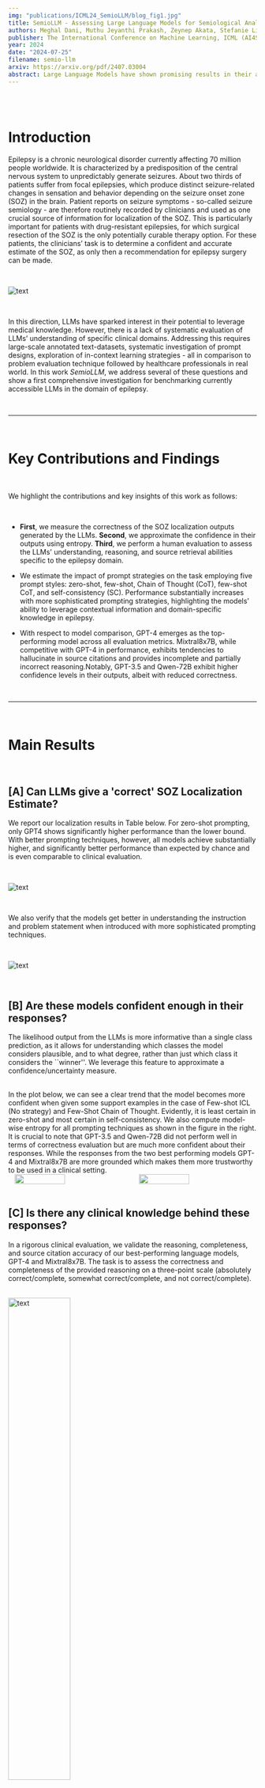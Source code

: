 ```yaml
---
img: "publications/ICML24_SemioLLM/blog_fig1.jpg"
title: SemioLLM - Assessing Large Language Models for Semiological Analysis in Epilepsy Research
authors: Meghal Dani, Muthu Jeyanthi Prakash, Zeynep Akata, Stefanie Liebe
publisher: The International Conference on Machine Learning, ICML (AI4Science Workshop)
year: 2024
date: "2024-07-25"
filename: semio-llm
arxiv: https://arxiv.org/pdf/2407.03004
abstract: Large Language Models have shown promising results in their ability to encode general medical knowledge in standard medical questionanswering datasets. However, their potential application in clinical practice requires evaluation in domain-specific tasks, where benchmarks are largely missing. In this study semioLLM, we test the ability of state-of-the-art LLMs (GPT3.5, GPT-4, Mixtral 8x7B, and Qwen-72chat) to leverage their internal knowledge and reasoning for epilepsy diagnosis. Specifically, we obtain likelihood estimates linking unstructured text descriptions of seizures to seizure-generating brain regions, using an annotated clinical database containing 1269 entries. We evaluate the LLM’s performance, confidence, reasoning, and citation abilities in comparison to clinical evaluation. Models achieve above-chance classification performance with prompt engineering significantly improving their outcome, with some models achieving closeto-clinical performance and reasoning. However, our analyses also reveal significant pitfalls with several models being overly confident while showing poor performance, as well as exhibiting citation errors and hallucinations.
---
```


</br>

</br>

# Introduction
Epilepsy is a chronic neurological disorder currently affecting 70 million people worldwide. It is characterized by a predisposition of the central nervous system to unpredictably generate seizures. About two thirds of patients suffer from focal epilepsies, which produce distinct seizure-related changes in sensation and behavior depending on the seizure onset zone (SOZ) in the brain. Patient reports on seizure symptoms - so-called seizure semiology - are therefore routinely recorded by clinicians and used as one crucial source of information for localization of the SOZ.  This is particularly important for patients with drug-resistant epilepsies, for which surgical resection of the SOZ is the only potentially curable therapy option. For these patients, the clinicians’ task is to determine a confident and accurate estimate of the SOZ, as only then a recommendation for epilepsy surgery can be made.

</br>

![text](/publications/ICML24_SemioLLM/intro_fig.png)

</br>

In this direction, LLMs have sparked interest in their potential to leverage medical knowledge. However, there is a lack of systematic evaluation of LLMs’ understanding of specific clinical domains. Addressing this requires large-scale annotated text-datasets, systematic investigation of prompt designs, exploration of in-context learning strategies - all in comparison to problem evaluation technique followed by healthcare professionals in real world. In this work *SemioLLM*, we address several of these questions and show a first comprehensive investigation for benchmarking currently accessible LLMs in the domain of epilepsy.

</br>

---

</br>

# Key Contributions and Findings

</br>

We highlight the contributions and key insights of this work as follows: 

</br>

* __First__, we measure the correctness of the SOZ localization outputs generated by the LLMs. __Second__, we approximate the confidence in their outputs using entropy. __Third__, we perform a human evaluation to assess the LLMs' understanding, reasoning, and source retrieval abilities specific to the epilepsy domain. 

* We estimate the impact of prompt strategies on the  task employing five prompt styles: zero-shot, few-shot, Chain of Thought (CoT), few-shot CoT, and self-consistency (SC). Performance substantially increases with more sophisticated prompting strategies, highlighting the models' ability to leverage contextual information and domain-specific knowledge in epilepsy.

* With respect to model comparison, GPT-4 emerges as the top-performing model across all evaluation metrics. Mixtral8x7B, while competitive with GPT-4 in performance, exhibits tendencies to hallucinate in source citations and provides incomplete and partially incorrect reasoning.Notably, GPT-3.5 and Qwen-72B exhibit higher confidence levels in their outputs, albeit with reduced correctness.

</br>

---

</br>

# Main Results

</br>

## [A] Can LLMs give a 'correct' SOZ Localization Estimate? 

We report our localization results in Table below. For zero-shot prompting, only GPT4 shows significantly higher performance than the lower bound. With better prompting techniques, however, all models achieve substantially higher, and significantly better performance than expected by chance and is even comparable to clinical evaluation. 

</br>

![text](/publications/ICML24_SemioLLM/main_table.png)

</br>

We also verify that the models get better in understanding the instruction and problem statement when introduced with more sophisticated prompting techniques. 

</br>

![text](/publications/ICML24_SemioLLM/main_box_plot.png)

</br>

## [B] Are these models confident enough in their responses?

The likelihood output from the LLMs is more informative than a single class prediction, as it allows for understanding which classes the model considers plausible, and to what degree, rather than just which class it considers the ``winner''. We leverage this feature to approximate a confidence/uncertainty measure.

</br>
In the plot below, we can see a clear trend that the model becomes more confident when given some support examples in the case of Few-shot ICL (No strategy) and Few-Shot Chain of Thought. Evidently, it is least certain in zero-shot and most certain in self-consistency. We also compute model-wise entropy for all prompting techniques as shown in the figure in the right. It is crucial to note that GPT-3.5 and Qwen-72B did not perform well in terms of correctness evaluation but are much more confident about their responses. While the responses from the two best performing models GPT-4 and Mixtral8x7B are more grounded which makes them more trustworthy to be used in a clinical setting.

<div style="display: flex; justify-content: space-around; align-items: center;">
  <img src="/publications/ICML24_SemioLLM/uncertainity_box_plot.png"  style="width: 45%;">
  <img src="/publications/ICML24_SemioLLM/uncertainity_model_wise.png" style="width: 45%;">
</div>

</br>

## [C] Is there any clinical knowledge behind these responses?
In a rigorous clinical evaluation, we validate the reasoning, completeness, and source citation accuracy of our best-performing language models, GPT-4 and Mixtral8x7B. The task is to assess the correctness and completeness of the provided reasoning on a three-point scale (absolutely correct/complete, somewhat correct/complete, and not correct/complete). 

</br>

<img src="/publications/ICML24_SemioLLM/clinician_corr_comp.png" alt="text" width="50%">

</br>

Additionally, we verify whether the sources cited by the models are correct or not. We only consider the source to be accurate if the author list, and exact title match verbatim. 

</br>

<img src="/publications/ICML24_SemioLLM/source_citation_assessment.png" alt="text" width="50%">

</br>

---

# Conclusion

In summary, our analyses provide evidence for the potential applicability of LLMs outside of the vastly used use case of standard medical QA datsets. In the domain of epilepsy, we show their potential contribution to improving the efficiency of diagnostic processes and treatment planning. Our approach can be extended to other domains, where unstructured text in medical history provides medical diagnostic information that can be verified using ground-truth datasets. Overall, our work contributes to the ongoing development and refinement of reliable and trustworthy language models for domain-specific applications, facilitating a comprehensive understanding of the models' performance and their potential for real-world use cases in the medical domain.